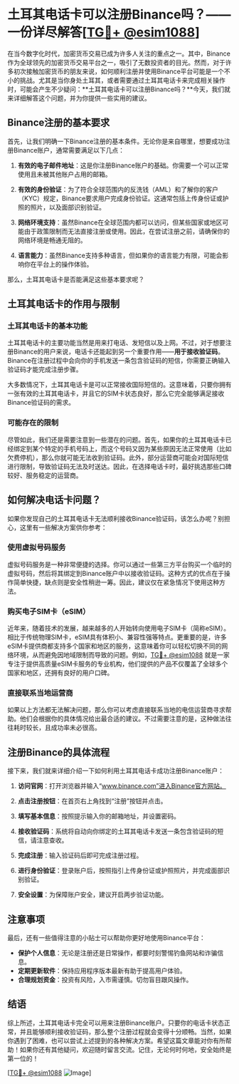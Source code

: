 # 土耳其电话卡可以注册Binance吗？——一份详尽解答[[TG💪+ @esim1088](https://t.me/s/esim1088)]

在当今数字化时代，加密货币交易已成为许多人关注的重点之一。其中，Binance作为全球领先的加密货币交易平台之一，吸引了无数投资者的目光。然而，对于许多初次接触加密货币的朋友来说，如何顺利注册并使用Binance平台可能是一个不小的挑战。尤其是当你身处土耳其，或者需要通过土耳其电话卡来完成相关操作时，可能会产生不少疑问：**土耳其电话卡可以注册Binance吗？**今天，我们就来详细解答这个问题，并为你提供一些实用的建议。

## Binance注册的基本要求

首先，让我们明确一下Binance注册的基本条件。无论你是来自哪里，想要成功注册Binance账户，通常需要满足以下几点：

1. **有效的电子邮件地址**：这是你注册Binance账户的基础。你需要一个可以正常使用且未被其他账户占用的邮箱。
   
2. **有效的身份验证**：为了符合全球范围内的反洗钱（AML）和了解你的客户（KYC）规定，Binance要求用户完成身份验证。这通常包括上传身份证或护照的照片，以及面部识别验证。

3. **网络环境支持**：虽然Binance在全球范围内都可以访问，但某些国家或地区可能由于政策限制而无法直接注册或使用。因此，在尝试注册之前，请确保你的网络环境是畅通无阻的。

4. **语言能力**：虽然Binance支持多种语言，但如果你的语言能力有限，可能会影响你在平台上的操作体验。

那么，土耳其电话卡是否能满足这些基本要求呢？

## 土耳其电话卡的作用与限制

### 土耳其电话卡的基本功能

土耳其电话卡的主要功能当然是用来打电话、发短信以及上网。不过，对于想要注册Binance的用户来说，电话卡还能起到另一个重要作用——**用于接收验证码**。Binance在注册过程中会向你的手机发送一条包含验证码的短信，你需要正确输入验证码才能完成注册步骤。

大多数情况下，土耳其电话卡是可以正常接收国际短信的。这意味着，只要你拥有一张有效的土耳其电话卡，并且它的SIM卡状态良好，那么它完全能够满足接收Binance验证码的需求。

### 可能存在的限制

尽管如此，我们还是需要注意到一些潜在的问题。首先，如果你的土耳其电话卡已经绑定到某个特定的手机号码上，而这个号码又因为某些原因无法正常使用（比如欠费停机），那么你就可能无法收到验证码。此外，部分运营商可能会对国际短信进行限制，导致验证码无法及时送达。因此，在选择电话卡时，最好挑选那些口碑较好、服务稳定的运营商。

## 如何解决电话卡问题？

如果你发现自己的土耳其电话卡无法顺利接收Binance验证码，该怎么办呢？别担心，这里有一些解决方案供你参考：

### 使用虚拟号码服务

虚拟号码服务是一种非常便捷的选择。你可以通过一些第三方平台购买一个临时的虚拟号码，然后将其绑定到Binance账户中以接收验证码。这种方式的优点在于操作简单快捷，缺点则是安全性稍逊一筹。因此，建议仅在紧急情况下使用这种方法。

### 购买电子SIM卡（eSIM）

近年来，随着技术的发展，越来越多的人开始转向使用电子SIM卡（简称eSIM）。相比于传统物理SIM卡，eSIM具有体积小、兼容性强等特点。更重要的是，许多eSIM卡提供商都支持多个国家和地区的服务，这意味着你可以轻松切换不同的网络环境，从而避免因地域限制而导致的问题。例如，[TG💪+ @esim1088](https://t.me/s/esim1088) 就是一家专注于提供高质量eSIM卡服务的专业机构，他们提供的产品不仅覆盖了全球多个国家和地区，还拥有良好的用户口碑。

### 直接联系当地运营商

如果以上方法都无法解决问题，那么你可以考虑直接联系当地的电信运营商寻求帮助。他们会根据你的具体情况给出最合适的建议。不过需要注意的是，这种做法往往耗时较长，且成功率未必很高。

## 注册Binance的具体流程

接下来，我们就来详细介绍一下如何利用土耳其电话卡成功注册Binance账户：

1. **访问官网**：打开浏览器并输入“www.binance.com”进入Binance官方网站。

2. **点击注册按钮**：在首页右上角找到“注册”按钮并点击。

3. **填写基本信息**：按照提示输入你的邮箱地址，并设置密码。

4. **接收验证码**：系统将自动向你绑定的土耳其电话卡发送一条包含验证码的短信，请注意查收。

5. **完成注册**：输入验证码后即可完成注册过程。

6. **进行身份验证**：登录账户后，按照指引上传身份证或护照照片，并完成面部识别验证。

7. **安全设置**：为保障账户安全，建议开启两步验证功能。

## 注意事项

最后，还有一些值得注意的小贴士可以帮助你更好地使用Binance平台：

- **保护个人信息**：无论是注册还是日常操作，都要时刻警惕钓鱼网站和诈骗信息。
- **定期更新软件**：保持应用程序版本最新有助于提高用户体验。
- **合理规划资金**：投资有风险，入市需谨慎。切勿盲目跟风操作。

## 结语

综上所述，土耳其电话卡完全可以用来注册Binance账户。只要你的电话卡状态正常，并且能够顺利接收验证码，那么整个注册过程就会变得十分顺畅。当然，如果你遇到了困难，也可以尝试上述提到的各种解决方案。希望这篇文章能对你有所帮助！如果你还有其他疑问，欢迎随时留言交流。记住，无论何时何地，安全始终是第一位的！

[[TG💪+ @esim1088](https://t.me/s/esim1088) ![Image](https://i.postimg.cc/4NQfJmqS/Snipaste-2025-05-13-00-14-12.png)]